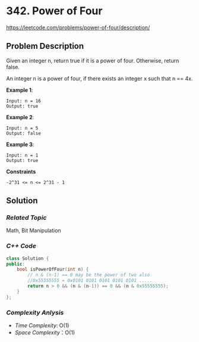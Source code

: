 # 342. Power of Four
https://leetcode.com/problems/power-of-four/description/


## Problem Description

Given an integer n, return true if it is a power of four. Otherwise, return false.

An integer n is a power of four, if there exists an integer x such that n == 4x.

**Example 1**:
```
Input: n = 16
Output: true
```
**Example 2**:
```
Input: n = 5
Output: false
```
**Example 3**:
```
Input: n = 1
Output: true
```

**Constraints**
```
-2^31 <= n <= 2^31 - 1
```

## Solution

### _Related Topic_
   Math, Bit Manipulation

### _C++ Code_
```cpp
class Solution {
public:
    bool isPowerOfFour(int n) {
        // n & (n-1) == 0 may be the power of two also
        //0x55555555 = 0x0101 0101 0101 0101 0101 .....
        return n > 0 && (n & (n-1)) == 0 && (n & 0x55555555);
    }
};
```

### _Complexity Anlysis_
- _Time Complexity_: O(1)
- _Space Complexity_：O(1)
